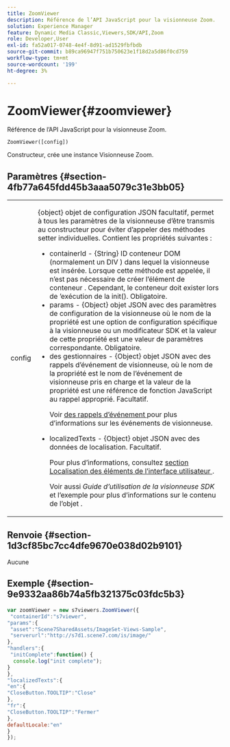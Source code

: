 ```yaml
---
title: ZoomViewer
description: Référence de l’API JavaScript pour la visionneuse Zoom.
solution: Experience Manager
feature: Dynamic Media Classic,Viewers,SDK/API,Zoom
role: Developer,User
exl-id: fa52a017-0748-4e4f-8d91-ad1529fbfbdb
source-git-commit: b89ca96947f751b750623e1f18d2a5d86f0cd759
workflow-type: tm+mt
source-wordcount: '199'
ht-degree: 3%

---
```


# ZoomViewer{#zoomviewer}

Référence de l’API JavaScript pour la visionneuse Zoom.

`ZoomViewer([config])`

Constructeur, crée une instance Visionneuse Zoom.

## Paramètres {#section-4fb77a645fdd45b3aaa5079c31e3bb05}

<table id="table_896DFF34A68A403DB93A6D597461A573"> 
 <tbody> 
  <tr> 
   <td colname="col1"> <p> <span class="codeph"> <span class="varname"> config </span> </span> </p> </td> 
   <td colname="col2"> <p> <span class="codeph"> {object} </span> objet de configuration JSON facultatif, permet à tous les paramètres de la visionneuse d’être transmis au constructeur pour éviter d’appeler des méthodes setter individuelles. Contient les propriétés suivantes : </p> <p> 
     <ul id="ul_789DBD5B72ED4C80B685455B0D59494D"> 
      <li id="li_28FDCB53E4AD4097A51F21B876C18FB1"> <span class="codeph"> containerId </span> - <span class="codeph"> {String} ID </span> conteneur DOM (normalement un <span class="codeph"> DIV </span>) dans lequel la visionneuse est insérée. Lorsque cette méthode est appelée, il n’est pas nécessaire de créer l’élément de conteneur . Cependant, le conteneur doit exister lors de <span class="codeph">’exécution de la </span> init(). Obligatoire. </li> 
      <li id="li_FDE00392DC1544ABBDD75F81EF814EF2"> <span class="codeph"> params </span> - <span class="codeph"> {Object} </span> objet JSON avec des paramètres de configuration de la visionneuse où le nom de la propriété est une option de configuration spécifique à la visionneuse ou un modificateur SDK et la valeur de cette propriété est une valeur de paramètres correspondante. Obligatoire. </li> 
      <li id="li_C534D5091CDA4717BCC48E3EBBF09AB8"> <span class="codeph"> des gestionnaires </span> - <span class="codeph"> {Object} </span> objet JSON avec des rappels d’événement de visionneuse, où le nom de la propriété est le nom de l’événement de visionneuse pris en charge et la valeur de la propriété est une référence de fonction JavaScript au rappel approprié. Facultatif. <p>Voir <a href="../../../c-html5-s7-aem-asset-viewers/c-html5-20-zoom-viewer-about/c-html5-20-zoom-viewer-event-callbacks.md#concept-66d5996f2b1b44cab3d5264cda5c50cd" format="dita" scope="local"> des rappels d’événement </a> pour plus d’informations sur les événements de visionneuse. </p> </li> 
      <li id="li_1D181A6B1D434B29B09AFD3F4BE059BD"> <span class="codeph"> localizedTexts </span> - <span class="codeph"> {Object} </span> objet JSON avec des données de localisation. Facultatif. <p>Pour plus d’informations, consultez <a href="../../../c-html5-s7-aem-asset-viewers/c-html5-20-zoom-viewer-about/c-html5-20-zoom-viewer-localization.md#concept-cbfc39344c494eb7b9f6a272cff0cc74" format="dita" scope="local"> section Localisation des éléments de l’interface utilisateur </a> . </p> <p>Voir aussi <i>Guide d’utilisation de la visionneuse SDK</i> et l’exemple pour plus d’informations sur le contenu de l’objet . </p> </li> 
     </ul> </p> </td> 
  </tr> 
 </tbody> 
</table>

## Renvoie {#section-1d3cf85bc7cc4dfe9670e038d02b9101}

Aucune

## Exemple {#section-9e9332aa86b74a5fb321375c03fdc5b3}

```javascript {.line-numbers}
var zoomViewer = new s7viewers.ZoomViewer({ 
 "containerId":"s7viewer", 
"params":{ 
 "asset":"Scene7SharedAssets/ImageSet-Views-Sample", 
 "serverurl":"http://s7d1.scene7.com/is/image/" 
}, 
"handlers":{ 
 "initComplete":function() { 
  console.log("init complete"); 
} 
}, 
"localizedTexts":{ 
"en":{ 
"CloseButton.TOOLTIP":"Close" 
}, 
"fr":{ 
"CloseButton.TOOLTIP":"Fermer" 
}, 
defaultLocale:"en" 
} 
});
```

